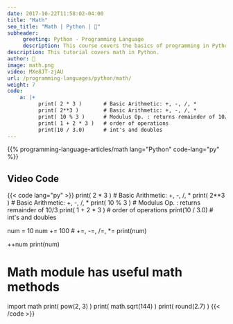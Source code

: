 ```yaml
---
date: 2017-10-22T11:58:02-04:00
title: "Math"
seo_title: "Math | Python | 🦒"
subheader:
     greeting: Python - Programming Language
     description: This course covers the basics of programming in Python. Work your way through the videos/articles and I'll teach you everything you need to know to start your programming journey!
description: This tutorial covers math in Python.
author: 🦒
image: math.png
video: MXe8JT-zjAU
url: /programming-languages/python/math/
weight: 7
code:
    a: |+
          print( 2 * 3 )       # Basic Arithmetic: +, -, /, *
          print( 2**3 )        # Basic Arithmetic: +, -, /, *
          print( 10 % 3 )      # Modulus Op. : returns remainder of 10/3
          print( 1 + 2 * 3 )   # order of operations
          print(10 / 3.0)      # int's and doubles
---
```


{{% programming-language-articles/math lang="Python" code-lang="py" %}}

## Video Code

{{< code lang="py" >}}
print( 2 * 3 )       # Basic Arithmetic: +, -, /, *
print( 2**3 )        # Basic Arithmetic: +, -, /, *
print( 10 % 3 )      # Modulus Op. : returns remainder of 10/3
print( 1 + 2 * 3 )   # order of operations
print(10 / 3.0)      # int's and doubles


num = 10
num += 100 # +=, -=, /=, *=
print(num)

++num
print(num)

# Math module has useful math methods
import math
print( pow(2, 3) )
print( math.sqrt(144) )
print( round(2.7) )
{{< /code >}}